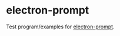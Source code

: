 # electron-prompt

Test program/examples for [electron-prompt](https://github.com/Jarboer/electron-prompt).
